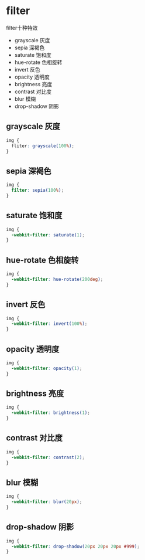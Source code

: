 # filter

filter十种特效

- grayscale 灰度
- sepia 深褐色
- saturate 饱和度
- hue-rotate 色相旋转
- invert 反色
- opacity 透明度
- brightness 亮度
- contrast 对比度
- blur 模糊
- drop-shadow 阴影

## grayscale 灰度

```css
img {
  fliter: grayscale(100%);
}
```

## sepia 深褐色

```css
img {
  filter: sepia(100%);
}
```

## saturate 饱和度

```css
img {
  -webkit-filter: saturate(1);
}
```

## hue-rotate 色相旋转

```css
img {
  -webkit-filter: hue-rotate(200deg);
}
```

## invert 反色

```css
img {
  -webkit-filter: invert(100%);
}
```

## opacity 透明度

```css
img {
  -webkit-filter: opacity(1);
}
```

## brightness 亮度

```css
img {
  -webkit-filter: brightness(1);
}
```

## contrast 对比度

```css
img {
  -webkit-filter: contrast(2);
}
```

## blur 模糊

```css
img {
  -webkit-filter: blur(20px);
}
```

## drop-shadow 阴影

```css
img {
  -webkit-filter: drop-shadow(20px 20px 20px #999);
}
```